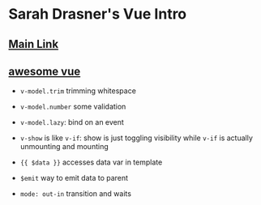 # Sarah Drasner's Vue Intro

## [Main Link](https://github.com/sdras/intro-to-vue)
## [awesome vue](https://github.com/vuejs/awesome-vue)

- `v-model.trim` trimming whitespace
- `v-model.number` some validation
- `v-model.lazy`: bind on an event
- `v-show` is like `v-if`: show is just toggling visibility while `v-if` is actually unmounting and mounting
- `{{ $data }}` accesses data var in template
- `$emit` way to emit data to parent

- `mode: out-in` transition and waits

